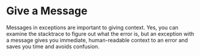 # Give a Message

Messages in exceptions are important to giving context. Yes, you can examine the stacktrace to figure out what the error is, but an exception with a message gives you immediate, human-readable context to an error and saves you time and avoids confusion.